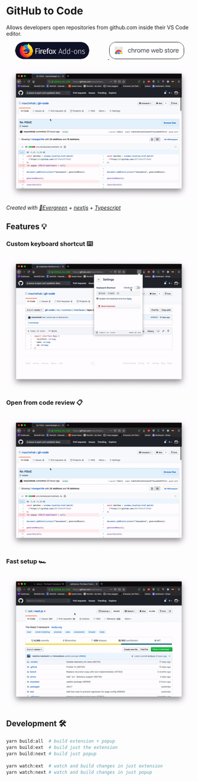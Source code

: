 # GitHub to Code

Allows developers open repositories from github.com inside their VS Code editor.

<p align="center">
  <a href="https://addons.mozilla.org/en-US/firefox/addon/github-to-code/">
    <img style="margin-right: 50px" width="200" src="/images/firefox-addon-icon.png">
  </a>
  
  <a href="https://chrome.google.com/webstore/detail/github-to-code/nmhejamhnhhhegjaalgklaeeladhkaph">
    <img style="border: 1px solid black; border-radius: 18px;" width="200" src="/images/chrome-extension-icon.png">
  </a>
</p>

<p align="center">
  <img width="720"  src="/gifs/from-code-review.gif">
</p>

_Created with [🌲Evergreen](https://evergreen.segment.io) + [nextjs](https://nextjs.org/) + [Typescript](http://www.typescriptlang.org/)_

## Features 💡 

### Custom keyboard shortcut ⌨️  
<p align="left">
  <img width="720"  src="/gifs/from-keyboard.gif">
</p>

### Open from code review 📋
<p align="left">
  <img width="720"  src="/gifs/from-code-review.gif">
</p>

### Fast setup  🏎️ 
<p align="left">
  <img width="720"  src="/gifs/fast-config.gif">
</p>


## Development 🛠️

```bash
yarn build:all  # build extension + popup
yarn build:ext  # build just the extension
yarn build:next # build just popup

yarn watch:ext  # watch and build changes in just extension
yarn watch:next # watch and build changes in just popup
```
